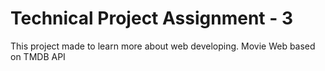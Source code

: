 # Technical Project Assignment - 3

This project made to learn more about web developing. Movie Web based on TMDB API